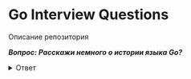 # Go Interview Questions
Описание репозитория

***Вопрос: Расскажи немного о истории языка Go?***

<details>
  <summary>Ответ</summary>
История языка
</details>
